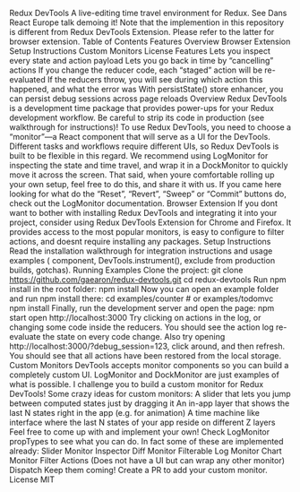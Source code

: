 Redux DevTools A live-editing time travel environment for Redux. See Dans React Europe talk demoing it! Note that the implemention in this repository is different from Redux DevTools Extension. Please refer to the latter for browser extension. Table of Contents Features Overview Browser Extension Setup Instructions Custom Monitors License Features Lets you inspect every state and action payload Lets you go back in time by “cancelling” actions If you change the reducer code, each “staged” action will be re-evaluated If the reducers throw, you will see during which action this happened, and what the error was With persistState() store enhancer, you can persist debug sessions across page reloads Overview Redux DevTools is a development time package that provides power-ups for your Redux development workflow. Be careful to strip its code in production (see walkthrough for instructions)! To use Redux DevTools, you need to choose a “monitor”—a React component that will serve as a UI for the DevTools. Different tasks and workflows require different UIs, so Redux DevTools is built to be flexible in this regard. We recommend using LogMonitor for inspecting the state and time travel, and wrap it in a DockMonitor to quickly move it across the screen. That said, when youre comfortable rolling up your own setup, feel free to do this, and share it with us. If you came here looking for what do the “Reset”, “Revert”, “Sweep” or “Commit” buttons do, check out the LogMonitor documentation. Browser Extension If you dont want to bother with installing Redux DevTools and integrating it into your project, consider using Redux DevTools Extension for Chrome and Firefox. It provides access to the most popular monitors, is easy to configure to filter actions, and doesnt require installing any packages. Setup Instructions Read the installation walkthrough for integration instructions and usage examples (<DevTools> component, DevTools.instrument(), exclude from production builds, gotchas). Running Examples Clone the project: git clone https://github.com/gaearon/redux-devtools.git cd redux-devtools Run npm install in the root folder: npm install Now you can open an example folder and run npm install there: cd examples/counter # or examples/todomvc npm install Finally, run the development server and open the page: npm start open http://localhost:3000 Try clicking on actions in the log, or changing some code inside the reducers. You should see the action log re-evaluate the state on every code change. Also try opening http://localhost:3000/?debug_session=123, click around, and then refresh. You should see that all actions have been restored from the local storage. Custom Monitors DevTools accepts monitor components so you can build a completely custom UI. LogMonitor and DockMonitor are just examples of what is possible. I challenge you to build a custom monitor for Redux DevTools! Some crazy ideas for custom monitors: A slider that lets you jump between computed states just by dragging it An in-app layer that shows the last N states right in the app (e.g. for animation) A time machine like interface where the last N states of your app reside on different Z layers Feel free to come up with and implement your own! Check LogMonitor propTypes to see what you can do. In fact some of these are implemented already: Slider Monitor Inspector Diff Monitor Filterable Log Monitor Chart Monitor Filter Actions (Does not have a UI but can wrap any other monitor) Dispatch Keep them coming! Create a PR to add your custom monitor. License MIT